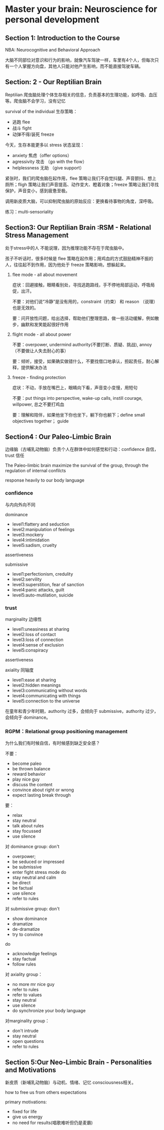 # Master your brain: Neuroscience for personal development

## Section 1: Introduction to the Course

NBA: Neurocognitive and Behavioral Approach

大脑不同部位对意识和行为的影响，就像汽车驾驶一样，车里有4个人，但每次只有一个人掌握方向盘，其他人只能对他产生影响，而不能直接驾驶车辆。

## Section: 2 - Our Reptilian Brain

Reptilian 爬虫脑处理个体生存相关的信息，负责基本的生理功能，如呼吸、血压等。爬虫脑不会学习，没有记忆

survival of the individual  生存策略：
- 逃跑 flee
- 战斗 fight
- 动弹不得/装死 freeze

今天，生存本能更多以 stress 状态呈现：
- anxiety 焦虑（offer options）
- agressivity 攻击 （go with the flow）
- helplessness 无助 （give support）

紧张时，我们的爬虫脑在起作用，flee 策略让我们不自觉抖腿、声音颤抖、想上厕所；fligh 策略让我们声音提高、动作变大、瞪着对象；freeze 策略让我们寻找保护，声音变小，感到疲惫至极。

调用新皮质大脑，可以抑制爬虫脑的原始反应：更换看待事物的角度，深呼吸。

练习：multi-sensoriality

## Section3: Our Reptilian Brain :RSM - Relational Stress Management

处于stress中的人 不能说理，因为推理功能不存在于爬虫脑中。

孩子不听话时，很多时候是 flee 策略在起作用；用鸡血的方式鼓励精神不振的人，往往起不到作用，因为他处于 freeze 策略影响，想躲起来。

1. flee mode - all about movement

	症状：回避接触，眼睛看别处，寻找逃跑路线，手不停地局部运动，呼吸局促，出汗。
	
	不要：对他们说“冷静”是没有用的，constraint（约束） 和 reason （说理）也是无效的。
	
	要：问开放性问题，给出选择，帮助他们整理思路，做一些活动缓解，例如散步，幽默和发笑能起很好作用

2. flight mode - all about power

	不要：overpower,  undermind authority(不要打断、质疑、挑战),  annoy（不要做让人失去耐心的事）

	要：倾听，接受，如果确实做错什么，不要找借口地承认，担起责任，耐心解释，提供解决办法

3. freeze - finding protection

	症状：不动，手放在嘴巴上，眼睛向下看，声音变小变慢，用短句
	
	不要：put things into perspective, wake-up calls, instill courage, willpower, 总之不要打鸡血

	要：理解和陪伴，如果他坐下你也坐下，躺下你也躺下；define small objectives together； guide
	
## Section4 : Our Paleo-Limbic Brain
边缘脑（古哺乳动物脑）负责个人在群体中如何感觉和行动：confidence 自信，trust 信任

The Paleo-limbic brain maximize the survival of the group, through the regulation of internal confilcts

response heavily to our body language

### confidence
与内向外向不同

dominance

- level1:flattery and seduction
- level2:manipulation of feelings
- level3:mockery
- level4:intimidation
- level5:sadism, cruelty

assertiveness

submissive

- level1:perfectionism, credulity
- level2:servility
- level3:superstition, fear of sanction
- level4:panic attacks, guilt
- level5:auto-mutilation, suicide

### trust

marginality 边缘性

- level1:uneasiness at sharing
- level2:loss of contact
- level3:loss of connection
- level4:sense of exclusion
- level5:conspiracy

assertiveness

axiality 同轴度

- level1:ease at sharing
- level2:hidden meanings
- level3:communicating without words
- level4:communicating with things
- level5:connection to the universe

在童年和青少年时期，authority 过多，会倾向于 submissive，authority 过少，会倾向于 dominance。

### RGPM：Relational group positioning management
为什么我们有时候自信，有时候感到缺乏安全感？

不要： 
- become paleo
- be thrown balance
- reward behavior
- play nice guy
- discuss the content 
- convince about right or wrong 
- expect lasting break through

要：
- relax 
- stay neutral 
- talk about rules 
- stay focussed 
- use silence

对 dominance group: 
don't
- overpower;
- be seduced or impressed
- be submissive
- enter fight stress mode
do
- stay neutral and calm
- be direct
- be factual
- use silence
- refer to rules 

对 submissive group:
don't
- show dominance
- dramatize
- de-dramatize
- try to convince

do
- acknowledge feelings
- stay factual
- follow rules

对 axiality group：
- no more mr nice guy
- refer to rules
- refer to values
- stay neutral
- use silence
- do synchronize your body language

对marginality group：
- don't intrude
- stay neutral
- open questions
- refer to rules

## Section 5:Our Neo-Limbic Brain - Personalities and Motivations
新皮质（新哺乳动物脑）与动机、情绪、记忆 consciousness相关。

how to free us from others expectations

primary motivations:
- fixed for life
- give us energy
- no need for results(唱歌难听但仍是麦霸)